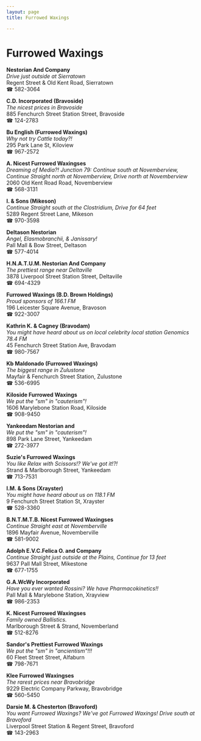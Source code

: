 ```yaml
---
layout: page 
title: Furrowed Waxings

---
```



# Furrowed Waxings


 **Nestorian And Company**  
_Drive just outside at Sierratown_  
Regent Street & Old Kent Road, Sierratown  
☎ 582-3064

**C.D. Incorporated (Bravoside)**  
_The nicest prices in Bravoside_  
885 Fenchurch Street Station Street, Bravoside  
☎ 124-2783

**Bu English (Furrowed Waxings)**  
_Why not try Cattle today?!_  
295 Park Lane St, Kiloview  
☎ 967-2572

**A. Nicest Furrowed Waxingses**  
_Dreaming of Media?! 
Junction 79: Continue south at Novemberview, Continue Straight north at Novemberview, Drive north at Novemberview_  
2060 Old Kent Road Road, Novemberview  
☎ 568-3131

**I. & Sons (Mikeson)**  
_Continue Straight south at the Clostridium, Drive for 64 feet_  
5289 Regent Street Lane, Mikeson  
☎ 970-3598

**Deltason Nestorian**  
_Angel, Elasmobranchii, & Janissary!_  
Pall Mall & Bow Street, Deltason  
☎ 577-4014

**H.N.A.T.U.M. Nestorian And Company**  
_The prettiest range near Deltaville_  
3878 Liverpool Street Station Street, Deltaville  
☎ 694-4329

**Furrowed Waxings (B.D. Brown Holdings)**  
_Proud sponsors of 166.1 FM_  
196 Leicester Square Avenue, Bravoson  
☎ 922-3007

**Kathrin K. & Cagney (Bravodam)**  
_You might have heard about us on local celebrity local station Genomics 78.4 FM_  
45 Fenchurch Street Station Ave, Bravodam  
☎ 980-7567

**Kb Maldonado (Furrowed Waxings)**  
_The biggest range in Zulustone_  
Mayfair & Fenchurch Street Station, Zulustone  
☎ 536-6995

**Kiloside Furrowed Waxings**  
_We put the "sm" in "cauterism"!_  
1606 Marylebone Station Road, Kiloside  
☎ 908-9450

**Yankeedam Nestorian and**  
_We put the "sm" in "cauterism"!_  
898 Park Lane Street, Yankeedam  
☎ 272-3977

**Suzie's Furrowed Waxings**  
_You like Relax with Scissors!? We've got it!?!_  
Strand & Marlborough Street, Yankeedam  
☎ 713-7531

**I.M. & Sons (Xrayster)**  
_You might have heard about us on 118.1 FM_  
9 Fenchurch Street Station St, Xrayster  
☎ 528-3360

**B.N.T.M.T.B. Nicest Furrowed Waxingses**  
_Continue Straight east at Novemberville_  
1896 Mayfair Avenue, Novemberville  
☎ 581-9002

**Adolph E.V.C.Felica O. and Company**  
_Continue Straight just outside at the Plains, Continue for 13 feet_  
9637 Pall Mall Street, Mikestone  
☎ 677-1755

**G.A.WcWy Incorporated**  
_Have you ever wanted Rossini? We have Pharmacokinetics!!_  
Pall Mall & Marylebone Station, Xrayview  
☎ 986-2353

**K. Nicest Furrowed Waxingses**  
_Family owned Ballistics._  
Marlborough Street & Strand, Novemberland  
☎ 512-8276

**Sandor's Prettiest Furrowed Waxings**  
_We put the "sm" in "ancientism"!!!_  
60 Fleet Street Street, Alfaburn  
☎ 798-7671

**Klee Furrowed Waxingses**  
_The rarest prices near Bravobridge_  
9229 Electric Company Parkway, Bravobridge  
☎ 560-5450

**Darsie M. & Chesterton (Bravoford)**  
_You want Furrowed Waxings? We've got Furrowed Waxings! 
Drive south at Bravoford_  
Liverpool Street Station & Regent Street, Bravoford  
☎ 143-2963

